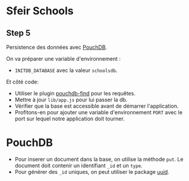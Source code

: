 # Sfeir Schools

## Step 5

Persistence des données avec [PouchDB](https://pouchdb.com).

On va préparer une variable d'environnement :

- `INITDB_DATABASE` avec la valeur `schoolsdb`.

Et côté code:

- Utiliser le plugin [pouchdb-find](https://pouchdb.com/guides/mango-queries.html) pour les requêtes.
- Mettre à jour `lib/app.js` pour lui passer la db.
- Vérifier que la base est accessible avant de démarrer l'application.
- Profitons-en pour ajouter une variable d'environnement `PORT` avec le port sur lequel notre application doit tourner.

# PouchDB

- Pour inserer un document dans la base, on utilise la méthode `put`. Le document doit contenir un identifiant `_id` et un `type`.
- Pour générer des `_id` uniques, on peut utiliser le package [uuid](https://www.npmjs.com/package/uuid).
